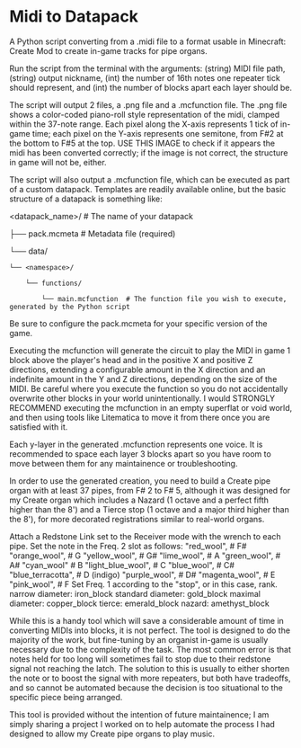 # Midi to Datapack
 A Python script converting from a .midi file to a format usable in Minecraft: Create Mod to create in-game tracks for pipe organs.

Run the script from the terminal with the arguments: (string) MIDI file path, (string) output nickname, (int) the number of 16th notes one repeater tick should represent, and (int) the number of blocks apart each layer should be. 

The script will output 2 files, a .png file and a .mcfunction file. The .png file shows a color-coded piano-roll style representation of the midi, clamped within the 37-note range. Each pixel along the X-axis represents 1 tick of in-game time; each pixel on the Y-axis represents one semitone, from F#2 at the bottom to F#5 at the top. USE THIS IMAGE to check if it appears the midi has been converted correctly; if the image is not correct, the structure in game will not be, either.

The script will also output a .mcfunction file, which can be executed as part of a custom datapack. Templates are readily available online, but the basic structure of a datapack is something like:

<datapack_name>/   # The name of your datapack

├── pack.mcmeta    # Metadata file (required)

└── data/

    └── <namespace>/
    
        └── functions/
        
            └── main.mcfunction  # The function file you wish to execute, generated by the Python script


Be sure to configure the pack.mcmeta for your specific version of the game.

Executing the mcfunction will generate the circuit to play the MIDI in game 1 block above the player's head and in the positive X and positive Z directions, extending a configurable amount in the X direction and an indefinite amount in the Y and Z directions, depending on the size of the MIDI. Be careful where you execute the function so you do not accidentally overwrite other blocks in your world unintentionally. I would STRONGLY RECOMMEND executing the mcfunction in an empty superflat or void world, and then using tools like Litematica to move it from there once you are satisfied with it. 

Each y-layer in the generated .mcfunction represents one voice. It is recommended to space each layer 3 blocks apart so you have room to move between them for any maintainence or troubleshooting.

In order to use the generated creation, you need to build a Create pipe organ with at least 37 pipes, from F# 2 to F# 5, although it was designed for my Create organ which includes a Nazard (1 octave and a perfect fifth higher than the 8') and a Tierce stop (1 octave and a major third higher than the 8'), for more decorated registrations similar to real-world organs. 

Attach a Redstone Link set to the Receiver mode with the wrench to each pipe. Set the note in the Freq. 2 slot as follows:
            "red_wool",          # F#
            "orange_wool",       # G
            "yellow_wool",       # G#
            "lime_wool",         # A
            "green_wool",        # A#
            "cyan_wool"          # B
            "light_blue_wool",   # C
            "blue_wool",         # C#
            "blue_terracotta",   # D (indigo)
            "purple_wool",       # D#
            "magenta_wool",      # E
            "pink_wool",         # F
Set Freq. 1 according to the "stop", or in this case, rank. 
            narrow diameter: iron_block
            standard diameter: gold_block
            maximal diameter: copper_block
            tierce: emerald_block
            nazard: amethyst_block

While this is a handy tool which will save a considerable amount of time in converting MIDIs into blocks, it is not perfect. The tool is designed to do the majority of the work, but fine-tuning by an organist in-game is usually necessary due to the complexity of the task. The most common error is that notes held for too long will sometimes fail to stop due to their redstone signal not reaching the latch. The solution to this is usually to either shorten the note or to boost the signal with more repeaters, but both have tradeoffs, and so cannot be automated because the decision is too situational to the specific piece being arranged.

This tool is provided without the intention of future maintainence; I am simply sharing a project I worked on to help automate the process I had designed to allow my Create pipe organs to play music.

